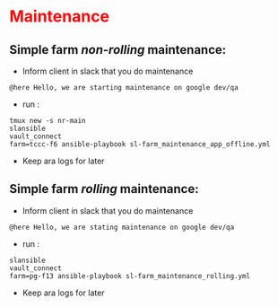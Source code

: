 <h1 style="color:red">Maintenance</h1>

## Simple farm *non-rolling* maintenance:
- Inform client in slack that you do maintenance 
```
@here Hello, we are starting maintenance on google dev/qa 
```
- run : 
```
tmux new -s nr-main
slansible
vault_connect
farm=tccc-f6 ansible-playbook sl-farm_maintenance_app_offline.yml
```
- Keep ara logs for later

## Simple farm *rolling* maintenance:
- Inform client in slack that you do maintenance 
```
@here Hello, we are stating maintenance on google dev/qa 
```
- run : 
```
slansible
vault_connect
farm=pg-f13 ansible-playbook sl-farm_maintenance_rolling.yml
```
- Keep ara logs for later
